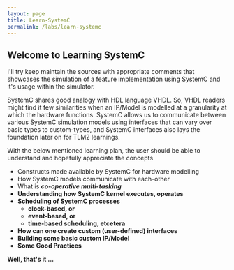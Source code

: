 ```yaml
---
layout: page
title: Learn-SystemC
permalink: /labs/learn-systemc
---
```


## Welcome to Learning SystemC

I'll try keep maintain the sources with appropriate comments that showcases the simulation of a feature implementation using SystemC and it's usage within the simulator.

SystemC shares good analogy with HDL language VHDL.  So, VHDL readers might find it few similarities when an IP/Model is modelled at a granularity at which the hardware functions.  SystemC allows us to communicate between various SystemC simulation models using interfaces that can vary over basic types to custom-types, and SystemC interfaces also lays the foundation later on for TLM2 learnings.  

With the below mentioned learning plan, the user should be able to understand and hopefully appreciate the concepts

- Constructs made available by SystemC for hardware modelling
- How SystemC models communicate with each-other
- What is <b><i>co-operative multi-tasking</i><b>
- Understanding how SystemC kernel executes, operates
- Scheduling of SystemC processes
  - clock-based, or 
  - event-based, or
  - time-based scheduling, etcetera
- How can one create custom (user-defined) interfaces
- Building some basic custom IP/Model
- Some Good Practices

Well, that's it ...
